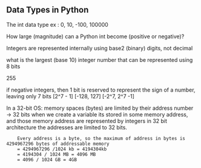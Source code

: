 ## Data Types in Python

The int data type
ex : 0, 10, -100, 100000

How large (magnitude) can a Python int become (positive or negative)?

Integers are represented internally using base2 (binary) digits, not decimal


what is the largest (base 10) integer number that can be represented using 8 bits

255

if negative integers, then 1 bit is reserved to represent the sign of a number, leaving only 7 bits [2^7 - 1]
[-128, 127]
[-2^7, 2^7 -1]


In a 32-bit OS:
memory spaces (bytes) are limited by their address number -> 32 bits
when we create a variable its stored in some memory address, and those memory address are represented by integers
in 32 bit architecture the addresses are limited to 32 bits. 

        Every address is a byte, so the maximum of address in bytes is 4294967296 bytes of addressable memory
        = 4294967296 /1024 kb = 4194304kb
        = 4194304 / 1024 MB = 4096 MB
        = 4096 / 1024 GB = 4GB


